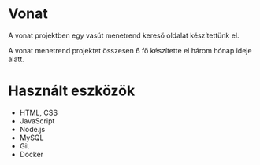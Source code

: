 # Vonat

A vonat projektben egy vasút menetrend kereső oldalat készítettünk el.

A vonat menetrend projektet összesen 6 fő készítette el három hónap ideje alatt.

# Használt eszközök
- HTML, CSS
- JavaScript
- Node.js
- MySQL
- Git
- Docker
